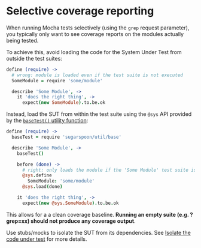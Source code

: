 Selective coverage reporting
============================

When running Mocha tests selectively (using the `grep` request parameter), you typically only want to see coverage reports on the modules actually being tested. 

To achieve this, avoid loading the code for the System Under Test from outside the test suites:

```coffeescript
define (require) ->
  # wrong: module is loaded even if the test suite is not executed
  SomeModule = require 'some/module'

  describe 'Some Module', ->
    it 'does the right thing', ->
      expect(new SomeModule).to.be.ok
```

Instead, load the SUT from within the test suite using the `@sys` API provided by the [`baseTest()` utility function][doc_use_utils]:

```coffeescript
define (require) ->
  baseTest = require 'sugarspoon/util/base'

  describe 'Some Module', ->
    baseTest()

    before (done) ->
      # right: only loads the module if the 'Some Module' test suite is run
      @sys.define
        SomeModule: 'some/module'
      @sys.load(done)

    it 'does the right thing', ->
      expect(new @sys.SomeModule).to.be.ok
```

This allows for a a clean coverage baseline. **Running an empty suite (e.g. ?grep=xx) should not produce any coverage output**.

Use stubs/mocks to isolate the SUT from its dependencies. See [Isolate the code under test][doc_isolate_code] for more details.


[doc_use_utils]: ../doc/usage_utility_functions.md#utility-basetest
[doc_isolate_code]: ../doc/techniques.md#isolate-code-under-test
